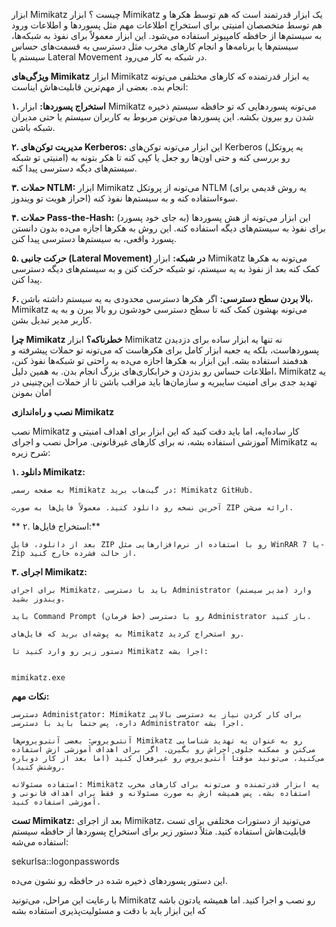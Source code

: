 ابزار Mimikatz  چیست ؟ 
ابزار Mimikatz  یک ابزار قدرتمند است که هم توسط هکرها و هم توسط متخصصان امنیتی برای استخراج اطلاعات مهم مثل پسوردها و اطلاعات ورود به سیستم‌ها از حافظه کامپیوتر استفاده می‌شود. این ابزار معمولاً برای نفوذ به شبکه‌ها، سیستم‌ها یا برنامه‌ها و انجام کارهای مخرب مثل دسترسی به قسمت‌های حساس سیستم یا Lateral Movement در شبکه به کار می‌رود.

**ویژگی‌های Mimikatz**
ابزار Mimikatz یه ابزار قدرتمنده که کارهای مختلفی می‌تونه انجام بده. بعضی از مهم‌ترین قابلیت‌هاش ایناست:

**۱. استخراج پسوردها:**
ابزار Mimikatz می‌تونه پسوردهایی که تو حافظه سیستم ذخیره شدن رو بیرون بکشه. این پسوردها می‌تونن مربوط به کاربران سیستم یا حتی مدیران شبکه باشن.

**۲. مدیریت توکن‌های Kerberos:**
این ابزار می‌تونه توکن‌های Kerberos (یه پروتکل امنیتی تو شبکه) رو بررسی کنه و حتی اون‌ها رو جعل یا کپی کنه تا هکر بتونه به سیستم‌های دیگه دسترسی پیدا کنه.

**۳. حملات NTLM:**
ابزار Mimikatz می‌تونه از پروتکل NTLM (یه روش قدیمی برای احراز هویت تو ویندوز) سوءاستفاده کنه و به سیستم‌ها نفوذ کنه.

**۴. حملات Pass-the-Hash:**
این ابزار می‌تونه از هش پسوردها (به جای خود پسورد) برای نفوذ به سیستم‌های دیگه استفاده کنه. این روش به هکرها اجازه می‌ده بدون دانستن پسورد واقعی، به سیستم‌ها دسترسی پیدا کنن.

**۵. حرکت جانبی (Lateral Movement) در شبکه:**
ابزار Mimikatz می‌تونه به هکرها کمک کنه بعد از نفوذ به یه سیستم، تو شبکه حرکت کنن و به سیستم‌های دیگه دسترسی پیدا کنن.

**۶. بالا بردن سطح دسترسی:**
اگر هکرها دسترسی محدودی به یه سیستم داشته باشن، Mimikatz می‌تونه بهشون کمک کنه تا سطح دسترسی خودشون رو بالا ببرن و به یه کاربر مدیر تبدیل بشن.


**چرا Mimikatz خطرناکه؟**
ابزار Mimikatz نه تنها یه ابزار ساده برای دزدیدن پسوردهاست، بلکه یه جعبه ابزار کامل برای هکرهاست که می‌تونه تو حملات پیشرفته و هدفمند استفاده بشه. این ابزار به هکرها اجازه می‌ده به راحتی تو شبکه‌ها نفوذ کنن، اطلاعات حساس رو بدزدن و خرابکاری‌های بزرگ انجام بدن. به همین دلیل، Mimikatz یه تهدید جدی برای امنیت سایبریه و سازمان‌ها باید مراقب باشن تا از حملات این‌چنینی در امان بمونن


**نصب و راه‌اندازی Mimikatz**

نصب Mimikatz کار ساده‌ایه، اما باید دقت کنید که این ابزار برای اهداف امنیتی و آموزشی استفاده بشه، نه برای کارهای غیرقانونی. مراحل نصب و اجرای Mimikatz به شرح زیره:


**۱. دانلود Mimikatz:**

    به صفحه رسمی Mimikatz در گیت‌هاب برید: Mimikatz GitHub.

    آخرین نسخه رو دانلود کنید. معمولاً فایل‌ها به صورت ZIP ارائه می‌شن.
**
۲. استخراج فایل‌ها:**

    بعد از دانلود، فایل ZIP رو با استفاده از نرم‌افزارهایی مثل WinRAR یا 7-Zip از حالت فشرده خارج کنید.

**۳. اجرای Mimikatz:**

    برای اجرای Mimikatz، باید با دسترسی Administrator (مدیر سیستم) وارد ویندوز بشید.

    باید Command Prompt (خط فرمان) رو با دسترسی Administrator باز کنید.

    به پوشه‌ای برید که فایل‌های Mimikatz رو استخراج کردید.

    دستور زیر رو وارد کنید تا Mimikatz اجرا بشه:
    

    mimikatz.exe 

**نکات مهم:**

    دسترسی Administrator: Mimikatz برای کار کردن نیاز به دسترسی بالایی داره، پس حتماً باید با دسترسی Administrator اجرا بشه.

    آنتی‌ویروس: بعضی آنتی‌ویروس‌ها Mimikatz رو به عنوان یه تهدید شناسایی می‌کنن و ممکنه جلوی اجراش رو بگیرن. اگر برای اهداف آموزشی ازش استفاده می‌کنید، می‌تونید موقتاً آنتی‌ویروس رو غیرفعال کنید (اما بعد از کار دوباره روشنش کنید).

    استفاده مسئولانه: Mimikatz یه ابزار قدرتمنده و می‌تونه برای کارهای مخرب استفاده بشه. پس همیشه ازش به صورت مسئولانه و فقط برای اهداف قانونی و آموزشی استفاده کنید.


**تست Mimikatz:**
بعد از اجرای Mimikatz، می‌تونید از دستورات مختلفی برای تست قابلیت‌هاش استفاده کنید. مثلاً دستور زیر برای استخراج پسوردها از حافظه سیستم استفاده می‌شه:


sekurlsa::logonpasswords

این دستور پسوردهای ذخیره شده در حافظه رو نشون می‌ده.


با رعایت این مراحل، می‌تونید Mimikatz رو نصب و اجرا کنید. اما همیشه یادتون باشه که این ابزار باید با دقت و مسئولیت‌پذیری استفاده بشه
